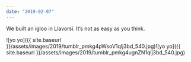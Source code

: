 ```yaml
---
date: "2019-02-07"
---
```


We built an igloo in Llavorsí. It’s not as easy as you think.

![yo yo]({{ site.baseurl }}/assets/images/2019/tumblr_pmkg4pWsoV1qlj3bd_540.jpg)![yo yo]({{ site.baseurl }}/assets/images/2019/tumblr_pmkg4ugnZN1qlj3bd_540.jpg)
